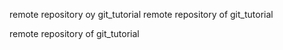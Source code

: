 remote repository oy git_tutorial
remote repository of git_tutorial


remote repository of git_tutorial








